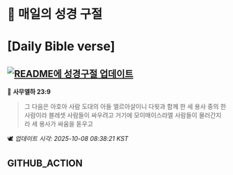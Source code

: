 # 🙏 매일의 성경 구절
# [Daily Bible verse]
## [![README에 성경구절 업데이트](https://github.com/DONGSUKA/first_test/actions/workflows/update-readme-bible.yml/badge.svg)](https://github.com/DONGSUKA/first_test/actions/workflows/update-readme-bible.yml)
<!-- START_BIBLE_VERSE -->
📖 **사무엘하 23:9**
> 그 다음은 아호아 사람 도대의 아들 엘르아살이니 다윗과 함께 한 세 용사 중의 한 사람이라 블레셋 사람들이 싸우려고 거기에 모이매이스라엘 사람들이 물러간지라 세 용사가 싸움을 돋우고

🕊️ _업데이트 시각: 2025-10-08 08:38:21 KST_
  <!-- END_BIBLE_VERSE -->
## GITHUB_ACTION
